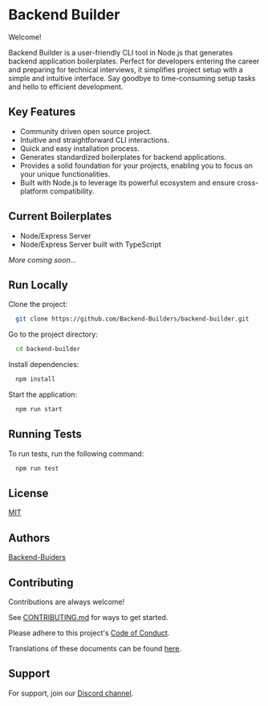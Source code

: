 # Backend Builder

Welcome!

Backend Builder is a user-friendly CLI tool in Node.js that generates backend application boilerplates. Perfect for developers entering the career and preparing for technical interviews, it simplifies project setup with a simple and intuitive interface. Say goodbye to time-consuming setup tasks and hello to efficient development.

## Key Features

- Community driven open source project.
- Intuitive and straightforward CLI interactions.
- Quick and easy installation process.
- Generates standardized boilerplates for backend applications.
- Provides a solid foundation for your projects, enabling you to focus on your unique functionalities.
- Built with Node.js to leverage its powerful ecosystem and ensure cross-platform compatibility.

## Current Boilerplates

- Node/Express Server
- Node/Express Server built with TypeScript

_More coming soon..._

## Run Locally

Clone the project:

```bash
  git clone https://github.com/Backend-Builders/backend-builder.git
```

Go to the project directory:

```bash
  cd backend-builder
```

Install dependencies:

```bash
  npm install
```

Start the application:

```bash
  npm run start
```

## Running Tests

To run tests, run the following command:

```bash
  npm run test
```

## License

[MIT](https://choosealicense.com/licenses/mit/)

## Authors

[Backend-Buiders](https://github.com/Backend-Builders)

## Contributing

Contributions are always welcome!

See [CONTRIBUTING.md](https://github.com/Backend-Builders/backend-builder/blob/main/docs/CONTRIBUTING.md) for ways to get started.

Please adhere to this project's [Code of Conduct](https://github.com/Backend-Builders/backend-builder/blob/main/docs/CODE_OF_CONDUCT.md).

Translations of these documents can be found [here](https://github.com/Backend-Builders/backend-builder/tree/main/docs/translations).

## Support

For support, join our [Discord channel](https://discord.gg/Pr4NgxMCd8).
